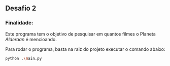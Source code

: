 ## Desafio 2

### Finalidade:
Este programa tem o objetivo de pesquisar em quantos filmes o Planeta *Alderaan* é mencioando.



Para rodar o programa, basta na raiz do projeto executar o comando abaixo:
```bash
python .\main.py
```